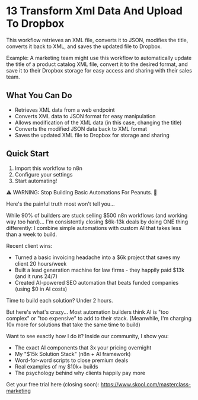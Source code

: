 # 13 Transform Xml Data And Upload To Dropbox

This workflow retrieves an XML file, converts it to JSON, modifies the title, converts it back to XML, and saves the updated file to Dropbox.

Example: A marketing team might use this workflow to automatically update the title of a product catalog XML file, convert it to the desired format, and save it to their Dropbox storage for easy access and sharing with their sales team.

## What You Can Do
- Retrieves XML data from a web endpoint
- Converts XML data to JSON format for easy manipulation
- Allows modification of the XML data (in this case, changing the title)
- Converts the modified JSON data back to XML format
- Saves the updated XML file to Dropbox for storage and sharing

## Quick Start
1. Import this workflow to n8n
2. Configure your settings
3. Start automating!

⚠️ WARNING: Stop Building Basic Automations For Peanuts. 🚫

Here's the painful truth most won't tell you...

While 90% of builders are stuck selling $500 n8n workflows (and working way too hard)...
I'm consistently closing $6k-13k deals by doing ONE thing differently:
I combine simple automations with custom AI that takes less than a week to build.

Recent client wins:
* Turned a basic invoicing headache into a $6k project that saves my client 20 hours/week
* Built a lead generation machine for law firms - they happily paid $13k (and it runs 24/7)
* Created AI-powered SEO automation that beats funded companies (using $0 in AI costs)

Time to build each solution? Under 2 hours.

But here's what's crazy...
Most automation builders think AI is "too complex" or "too expensive" to add to their stack.
(Meanwhile, I'm charging 10x more for solutions that take the same time to build)

Want to see exactly how I do it?
Inside our community, I show you:
* The exact AI components that 3x your pricing overnight
* My "$15k Solution Stack" (n8n + AI framework)
* Word-for-word scripts to close premium deals
* Real examples of my $10k+ builds
* The psychology behind why clients happily pay more

Get your free trial here (closing soon): https://www.skool.com/masterclass-marketing
